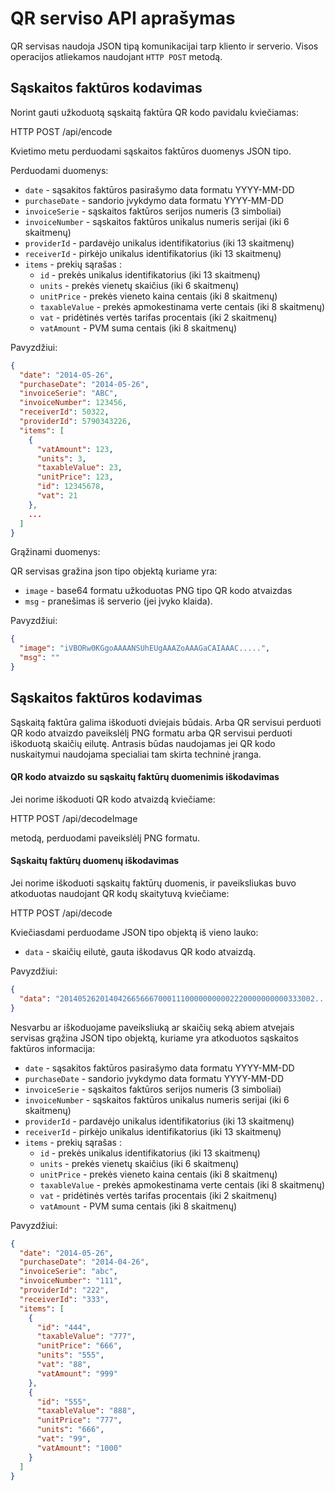 # QR serviso API aprašymas

QR servisas naudoja JSON tipą komunikacijai tarp kliento ir serverio.
Visos operacijos atliekamos naudojant `HTTP POST` metodą.


## Sąskaitos faktūros kodavimas

Norint gauti užkoduotą sąskaitą faktūra QR kodo pavidalu kviečiamas:

  HTTP POST /api/encode

Kvietimo metu perduodami sąskaitos faktūros duomenys JSON tipo.

Perduodami duomenys:

 - `date` - sąsakitos faktūros pasirašymo data formatu YYYY-MM-DD
 - `purchaseDate` - sandorio įvykdymo data formatu YYYY-MM-DD
 - `invoiceSerie` - sąskaitos faktūros serijos numeris (3 simboliai)
 - `invoiceNumber` - sąskaitos faktūros unikalus numeris serijai (iki 6 skaitmenų)
 - `providerId` - pardavėjo unikalus identifikatorius (iki 13 skaitmenų)
 - `receiverId` - pirkėjo unikalus identifikatorius (iki 13 skaitmenų)
 - `items` - prekių sąrašas :
    - `id` - prekės unikalus identifikatorius (iki 13 skaitmenų)
    - `units` - prekės vienetų skaičius (iki 6 skaitmenų)
    - `unitPrice` - prekės vieneto kaina centais (iki 8 skaitmenų)
    - `taxableValue` - prekės apmokestinama verte centais (iki 8 skaitmenų)
    - `vat` - pridėtinės vertės tarifas procentais (iki 2 skaitmenų)
    - `vatAmount` - PVM suma centais (iki 8 skaitmenų)

Pavyzdžiui:
```json
{
  "date": "2014-05-26",
  "purchaseDate": "2014-05-26",
  "invoiceSerie": "ABC",
  "invoiceNumber": 123456,
  "receiverId": 50322,
  "providerId": 5790343226,
  "items": [
    {
      "vatAmount": 123,
      "units": 3,
      "taxableValue": 23,
      "unitPrice": 123,
      "id": 12345678,
      "vat": 21
    },
    ...
  ]
}
```

Grąžinami duomenys:

QR servisas gražina json tipo objektą kuriame yra:
  - `image` - base64 formatu užkoduotas PNG tipo QR kodo atvaizdas
  - `msg` - pranešimas iš serverio (jei įvyko klaida).

Pavyzdžiui:
```json
{
  "image": "iVBORw0KGgoAAAANSUhEUgAAAZoAAAGaCAIAAAC.....",
  "msg": ""
}
```


## Sąskaitos faktūros kodavimas

Sąskaitą faktūra galima iškoduoti dviejais būdais. Arba QR servisui perduoti QR kodo atvaizdo paveikslėlį PNG formatu arba QR servisui perduoti iškoduotą skaičių eilutę.
Antrasis būdas naudojamas jei QR kodo nuskaitymui naudojama specialiai tam skirta techninė įranga.

#### QR kodo atvaizdo su sąskaitų faktūrų duomenimis iškodavimas

Jei norime iškoduoti QR kodo atvaizdą kviečiame:

  HTTP POST /api/decodeImage

metodą, perduodami paveikslėlį PNG formatu.

#### Sąskaitų faktūrų duomenų iškodavimas

Jei norime iškoduoti sąskaitų faktūrų duomenis, ir paveiksliukas buvo atkoduotas naudojant QR kodų skaitytuvą kviečiame:

  HTTP POST /api/decode

Kviečiasdami perduodame JSON tipo objektą iš vieno lauko:
  - `data` - skaičių eilutė, gauta iškodavus QR kodo atvaizdą.

Pavyzdžiui:
```json
{
  "data": "201405262014042665666700011100000000002220000000000333002..."
}
```

Nesvarbu ar iškoduojame paveiksliuką ar skaičių seką abiem atvejais servisas grąžina JSON tipo objektą, kuriame yra
atkoduotos sąskaitos faktūros informacija:
   - `date` - sąsakitos faktūros pasirašymo data formatu YYYY-MM-DD
   - `purchaseDate` - sandorio įvykdymo data formatu YYYY-MM-DD
   - `invoiceSerie` - sąskaitos faktūros serijos numeris (3 simboliai)
   - `invoiceNumber` - sąskaitos faktūros unikalus numeris serijai (iki 6 skaitmenų)
   - `providerId` - pardavėjo unikalus identifikatorius (iki 13 skaitmenų)
   - `receiverId` - pirkėjo unikalus identifikatorius (iki 13 skaitmenų)
   - `items` - prekių sąrašas :
     - `id` - prekės unikalus identifikatorius (iki 13 skaitmenų)
     - `units` - prekės vienetų skaičius (iki 6 skaitmenų)
     - `unitPrice` - prekės vieneto kaina centais (iki 8 skaitmenų)
     - `taxableValue` - prekės apmokestinama verte centais (iki 8 skaitmenų)
     - `vat` - pridėtinės vertės tarifas procentais (iki 2 skaitmenų)
     - `vatAmount` - PVM suma centais (iki 8 skaitmenų)

Pavyzdžiui:
```json
{
  "date": "2014-05-26",
  "purchaseDate": "2014-04-26",
  "invoiceSerie": "abc",
  "invoiceNumber": "111",
  "providerId": "222",
  "receiverId": "333",
  "items": [
    {
      "id": "444",
      "taxableValue": "777",
      "unitPrice": "666",
      "units": "555",
      "vat": "88",
      "vatAmount": "999"
    },
    {
      "id": "555",
      "taxableValue": "888",
      "unitPrice": "777",
      "units": "666",
      "vat": "99",
      "vatAmount": "1000"
    }
  ]
}
```

